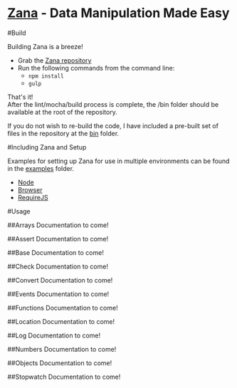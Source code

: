 [Zana](https://github.com/dvlsg/zana) - Data Manipulation Made Easy
===

#Build


Building Zana is a breeze!

* Grab the [Zana repository](https://github.com/dvlsg/zana)
* Run the following commands from the command line:
  * `npm install`
  * `gulp`

That's it!  
After the lint/mocha/build process is complete, the /bin folder should be available at the root of the repository.

If you do not wish to re-build the code, I have included a pre-built set of files in the repository at the [bin](https://github.com/dvlsg/zana/tree/master/bin) folder.

#Including Zana and Setup

Examples for setting up Zana for use in multiple environments can be found in the [examples](https://github.com/dvlsg/zana/tree/master/examples) folder.

* [Node](https://github.com/dvlsg/zana/tree/master/examples/node/index.js)
* [Browser](https://github.com/dvlsg/zana/tree/master/examples/browser)
* [RequireJS](https://github.com/dvlsg/zana/tree/master/examples/require.html)

#Usage

##Arrays
Documentation to come!

##Assert
Documentation to come!

##Base
Documentation to come!

##Check
Documentation to come!

##Convert
Documentation to come!

##Events
Documentation to come!

##Functions
Documentation to come!

##Location
Documentation to come!

##Log
Documentation to come!

##Numbers
Documentation to come!

##Objects
Documentation to come!

##Stopwatch
Documentation to come!